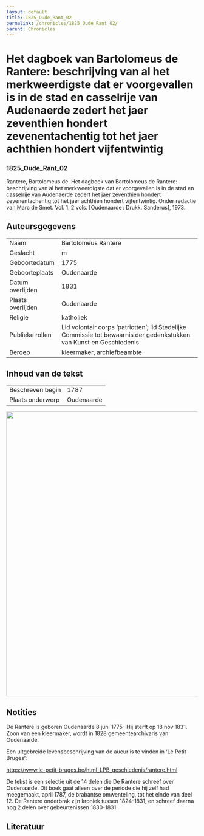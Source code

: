 ```yaml
---
layout: default
title: 1825_Oude_Rant_02
permalink: /chronicles/1825_Oude_Rant_02/
parent: Chronicles
--- 
```



# Het dagboek van Bartolomeus de Rantere: beschrijving van al het merkweerdigste dat er voorgevallen is in de stad en casselrije van Audenaerde zedert het jaer zeventhien hondert zevenentachentig tot het jaer achthien hondert vijfentwintig 

### 1825_Oude_Rant_02 

Rantere, Bartolomeus de. Het dagboek van Bartolomeus de Rantere: beschrijving van al het merkweerdigste dat er voorgevallen is in de stad en casselrije van Audenaerde zedert het jaer zeventhien hondert zevenentachentig tot het jaer achthien hondert vijfentwintig. Onder redactie van Marc de Smet. Vol. 1. 2 vols. [Oudenaarde : Drukk. Sanderus], 1973. 

## Auteursgegevens 

| | | 
| --------------- | --------------- | 
| Naam | Bartolomeus Rantere | 
| Geslacht | m | 
| Geboortedatum | 1775 | 
| Geboorteplaats | Oudenaarde | 
| Datum overlijden | 1831 | 
| Plaats overlijden | Oudenaarde | 
| Religie | katholiek | 
| Publieke rollen | Lid volontair corps ‘patriotten’; lid Stedelijke Commissie tot bewaarnis der gedenkstukken van Kunst en Geschiedenis  | 
| Beroep | kleermaker, archiefbeambte | 

## Inhoud van de tekst 

| | | 
| --------------- | --------------- | 
| Beschreven begin | 1787 | 
| Plaats onderwerp | Oudenaarde | 

[<img src="..\..\barplots_chronicles\1825_Oude_Rant_02.jpg" width="750"/>](..\..\barplots_chronicles\1825_Oude_Rant_02.jpg) 

## Notities 

De Rantere is geboren Oudenaarde 8 juni 1775- Hij sterft op 18 nov 1831. Zoon
van een kleermaker, wordt in 1828 gemeentearchivaris van Oudenaarde.

Een uitgebreide levensbeschrijving van de aueur is te vinden in ‘Le Petit
Bruges’:

<https://www.le-petit-bruges.be/html_LPB_geschiedenis/rantere.html>

De tekst is een selectie uit de 14 delen die De Rantere schreef over
Oudenaarde. Dit boek gaat alleen over de periode die hij zelf had meegemaakt,
april 1787, de brabantse omwenteling, tot het einde van deel 12. De Rantere
onderbrak zijn kroniek tussen 1824-1831, en schreef daarna nog 2 delen over
gebeurtenissen 1830-1831.



## Literatuur 

